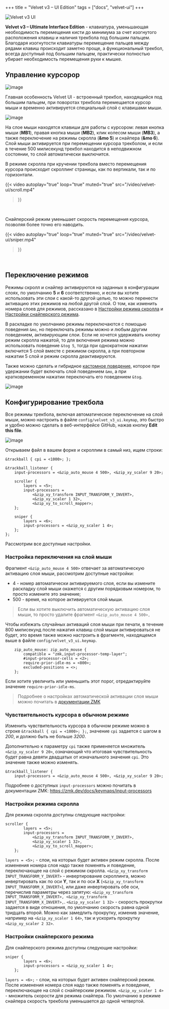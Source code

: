 +++
title = "Velvet v3 – UI Edition"
tags = ["docs", "velvet-ui"]
+++

![Velvet v3 UI](images/layouts/velvet_ui_ru.png)

**Velvet v3 – Ultimate Interface Edition** - клавиатура, уменьшающая необходимость перемещения кисти до минимума за счет изогнутого расположения клавиш и наличия трекбола под большим пальцем. Благодаря изогнутости клавиатуры перемещение пальцев между рядами клавиш происходит заметно проще, а функциональный трекбол, всегда доступный под большим пальцем, практически полностью убирает необходимость перемещения руки к мышке.


## Управление курсорор

![image](/images/velvet-ui/trackball.jpg)

Главная особенность Velvet UI - встроенный трекбол, находящийся под большим пальцем, при поворотах трекбола перемещается курсор мыши и временно активируется специальный слой с клавишами мыши.

![image](/images/velvet-ui/layer.png)

На слое мыши находятся клавиши для работы с курсором: левая кнопка мыши (**MB1**), правая кнопка мыши (**MB2**), клик колесом мыши (**MB3**), а также переключение на режимы скролла (**&mo 5**) и снайпера (**&mo 6**).  
Слой мыши активируется при перемещении курсора трекболом, и если в течение 500 милисекунд трекбол находится в неподвижном состоянии, то слой автоматически выключится. 

В режиме скролла при кручении трекбола вместо перемещения курсора происходит скроллинг страницы, как по вертикали, так и по горизонтали.  

{{< video 
    autoplay="true"
    loop="true"
    muted="true"
    src="/video/velvet-ui/scroll.mp4" 
>}}
<br />


Снайперский режим уменьшает скорость перемещения курсора, позволяя более точно его наводить.

{{< video 
    autoplay="true"
    loop="true"
    muted="true"
    src="/video/velvet-ui/sniper.mp4" 
>}}
<br />


## Переключение режимов

Режимы скролл и снайпер активируются на заданных в конфигурации слоях, по умолчанию **5** и **6** соответственно, и если вы хотите использовать эти слои с какой-то другой целью, то можно перенести активацию этих режимов на любой другой слой. О том, как изменить номера слоев для режимов, рассказано в [Настройки режима скролла](#настройки-режима-скролла) и [Настройки снайперского режима](#настройки-снайперского-режима).  
  
В раскладке по умолчанию режимы переключаются с помощью поведения `&mo`, но переключать режимы можно и любым другим поведением, активирующим слои. Если не хочется удерживать кнопку режим скролла нажатой, то для включения режима можно использовать поведение `&tog 5`, тогда при однократном нажатии включится 5 слой вместе с режимом скролла, а при повторном нажатии 5 слой и режим скролла деактивируются.  

Также можно сделать и гибридное <a href="https://journey.ergohaven.xyz/pages/docs/keymap-editor/#custom-behaviors" target="_blank">кастомное поведение</a>, которое при удержании будет включать слой поведением `&mo`, а при кратковременном нажатии переключать его поведением `&tog`.

![image](/images/velvet-ui/mode-behavior.png)

## Конфигурирование трекбола

Все режимы трекбола, включая автоматическое переключение на слой мыши, можно настроить в файле `config/velvet_v3_ui.keymap`, это быстро и удобно можно сделать в веб-интерфейсе GitHub, нажав кнопку **Edit this file**.

![image](/images/velvet-ui/github-edit.png)

Открываем файл в вашем форке и скроллим в самый низ, ищем строки:

```
&trackball { cpi = <1000>; };

&trackball_listener {
    input-processors = <&zip_auto_mouse 4 500>, <&zip_xy_scaler 9 20>;

    scroller {
        layers = <5>;
        input-processors =
            <&zip_xy_transform INPUT_TRANSFORM_Y_INVERT>,
            <&zip_xy_scaler 1 32>,
            <&zip_xy_to_scroll_mapper>;
    };

    sniper {
        layers = <6>;
        input-processors = <&zip_xy_scaler 1 4>;
    };
};
```

Рассмотрим все доступные настройки.


### Настройка переключения на слой мыши

Фрагмент `<&zip_auto_mouse 4 500>` отвечает за автоматическую активацию слоя мыши, рассмотрим доступные настройки:

- 4 - номер автоматически активируемого слоя, если вы измените раскладку слой мыши окажется с другим порядковым номером, то просто измените это значение;
- 500 - время, на которое активируется слой мыши.

> Если вы хотите выключить автоматическую активацию слоя мыши, то просто удалите фрагмент `<&zip_auto_mouse 4 500>,`

Чтобы избежать случайных активаций слоя мыши при печати, в течение 800 милисекунд после нажатия клавиш слой мыши активироваться не будет, это время также можно настроить в фрагменте, находящемся выше в файле `config/velvet_v3_ui.keymap`.

```
    zip_auto_mouse: zip_auto_mouse {
        compatible = "zmk,input-processor-temp-layer";
        #input-processor-cells = <2>;
        require-prior-idle-ms = <800>;
        excluded-positions = <>;
    };
```

Если хотите увеличить или уменьшить этот порог, отредактируйте значение `require-prior-idle-ms`.

> Подробнее о настройках автоматической активации слоя мыши можно почитать в [документации ZMK](https://zmk.dev/docs/keymaps/input-processors/temp-layer) 


### Чувствительность курсора в обычном режиме

Изменить чувствительность курсора в обычном режиме можно в строке `&trackball { cpi = <1000>; };`, значение `cpi` задается с шагом в *200*, и должно быть не больше *3200*. 

Дополнительно к параметру `cpi` также применяется множитель `<&zip_xy_scaler 9 20>`, означающий что итоговая чувствительность будет равна девяти двадцатых от изначального значения `cpi`. Это значение также можно изменять. 
```
&trackball_listener {
    input-processors = <&zip_auto_mouse 4 500>, <&zip_xy_scaler 9 20>;
```
Подробнее о доступных `input-processors` можно почитать в документации ZMK: https://zmk.dev/docs/keymaps/input-processors


### Настройки режима скролла

Для режима скролла доступны следующие настройки:
```
scroller {
        layers = <5>;
        input-processors =
            <&zip_xy_transform INPUT_TRANSFORM_Y_INVERT>,
            <&zip_xy_scaler 1 32>,
            <&zip_xy_to_scroll_mapper>;
    };
```
`layers = <5>;` - слои, на которых будет активен режим скролла. После изменения номера слоя надо также поменять и поведение, переключающее на слой с режимом скролла.
`<&zip_xy_transform INPUT_TRANSFORM_Y_INVERT>` - инвертирование скроллинга, можно инвертировать как по оси **Y**, так и по оси **X** (`<&zip_xy_transform INPUT_TRANSFORM_X_INVERT>`), или даже инвертировать обе оси, перечислив параметры через запятую: `<&zip_xy_transform INPUT_TRANSFORM_Y_INVERT>, <&zip_xy_transform INPUT_TRANSFORM_X_INVERT>,`.
`<&zip_xy_scaler 1 32>` - скорость прокрутки задается в виде отношения, по умолчанию скорость равна одной тридцать второй. Можно как замедлить прокрутку, изменив значение, например на `<&zip_xy_scaler 1 64>`, так и ускорить прокрутку `<&zip_xy_scaler 2 32>`.


### Настройки снайперского режима

Для снайперского режима доступны следующие настройки:
```
sniper {
        layers = <6>;
        input-processors = <&zip_xy_scaler 1 4>;
    };
```
`layers = <6>;` - слои, на которых будет активен снайперский режим. После изменения номера слоя надо также поменять и поведение, переключающее на слой с снайперским режимом.
`<&zip_xy_scaler 1 4>` - множитель скорости для режима снайпера. По умолчанию в режиме снайпера скорость трекбола уменьшается до одной четвертой.

